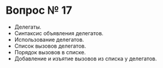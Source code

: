 # Вопрос № 17

* Делегаты. 
* Синтаксис объявления делегатов. 
* Использование делегатов. 
* Список вызовов делегатов. 
* Порядок вызовов в списке. 
* Добавление и изъятие вызовов из списка у делегатов.